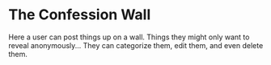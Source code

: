 # The Confession Wall

Here a user can post things up on a wall. Things they might only want to reveal anonymously... They can categorize them, edit them, and even delete them.

[](Screenshot-1.png)
[](Screenshot-2.png)
[](Screenshot-3.png)

